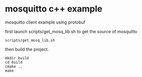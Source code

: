 # mosquitto c++ example

mosquitto client example using protobuf

first launch scripts/get\_mosq\_lib.sh to get the source of mosquitto
```
scripts/get_mosq_lib.sh
```

then build the project.

```
mkdir build
cd build
cmake ..
make 
```
